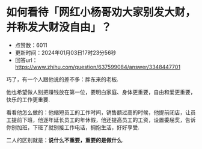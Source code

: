 # 如何看待「网红小杨哥劝大家别发大财，并称发大财没自由」？
- 点赞数：6011
- 更新时间：2024年01月03日17时23分56秒
- 回答url：https://www.zhihu.com/question/637599084/answer/3348447701
<body>
 <p data-pid="zFPZXT_4">巧了，有一个人跟他说的差不多：胖东来的老板.</p>
 <p data-pid="I3PukqdO">他也希望做人别把赚钱放在第一位，要明白家庭、身体更重要，自由和爱更重要，快乐的工作更重要.</p>
 <p data-pid="0S_nS6MI">看看他怎么做的：他缩短员工的工作时间，销售额过高的时候，他提前闭店，让员工提前下班，他逐年延长员工的年休假，他还提高员工的工资，设置委屈奖，告诉你别加班，下班了就别接工作电话，拥抱生活，好好享受.</p>
 <p data-pid="MaQWyXUP">二人的区别就是：<b>说什么不重要，重要的是做什么</b>.</p>
</body>
